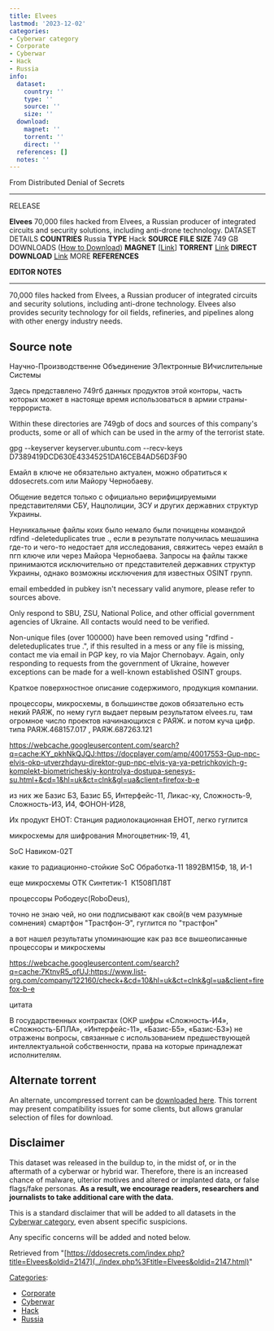 ```yaml
---
title: Elvees
lastmod: '2023-12-02'
categories:
- Cyberwar category
- Corporate
- Cyberwar
- Hack
- Russia
info:
  dataset:
    country: ''
    type: ''
    source: ''
    size: ''
  download:
    magnet: ''
    torrent: ''
    direct: ''
  references: []
  notes: ''
---
```




From Distributed Denial of Secrets

---
RELEASE

**Elvees**
70,000 files hacked from Elvees, a Russian producer of integrated circuits and security solutions, including anti-drone technology.
DATASET DETAILS
**COUNTRIES** Russia
**TYPE** Hack
**SOURCE**
**FILE SIZE** 749 GB
DOWNLOADS ([How to Download](Torrents.html "Torrents"))
**MAGNET** [[Link](magnet:?xt=urn:btih:d993f5050669c40a4acf43d256b2835e131a8d7e&dn=elvees.com&tr=udp://tracker.openbittorrent.com:80/announce&tr=udp://9.rarbg.to:2920&tr=udp://tracker.opentrackr.org:1337/announce&tr=udp://exodus.desync.com:6969)]
**TORRENT** [Link](../images/7/7f/Elvees.torrent)
**DIRECT DOWNLOAD** [Link](https://data.ddosecrets.com/Elvees/)
MORE
**REFERENCES**

**EDITOR NOTES**

---

70,000 files hacked from Elvees, a Russian producer of integrated
circuits and security solutions, including anti-drone technology. Elvees
also provides security technology for oil fields, refineries, and
pipelines along with other energy industry needs.

## Source note

Научно-Производственне Объединение ЭЛектронные ВИчислительные Системы

Здесь представлено 749гб данных продуктов этой конторы, часть которых может в настояще время использоваться в армии страны-террориста.

Within these directories are 749gb of docs and sources of this company's products, some or all of which can be used in the army of the terrorist state.

gpg --keyserver keyserver.ubuntu.com --recv-keys D7389419DCD630E43345251DA16CEB4AD56D3F90

Емайл в ключе не обязательно актуален, можно обратиться к ddosecrets.com или Майору Чернобаеву.

Общение ведется только с официально верифицируемыми представителями СБУ, Нацполиции, ЗСУ и других державних структур Украины.

Неуникальные файлы коих было немало были почищены командой rdfind -deleteduplicates true ., если в результате получилась мешашина где-то и чего-то недостает для исследования, свяжитесь через емайл в пгп ключе или через Майора Чернобаева. Запросы на файлы также принимаются исключительно от представителей державних структур Украины, однако возможны исключения для известных OSINT групп.

email embedded in pubkey isn't necessary valid anymore, please refer to sources above.

Only respond to SBU, ZSU, National Police, and other official government agencies of Ukraine. All contacts would need to be verified.

Non-unique files (over 100000) have been removed using "rdfind -deleteduplicates true .", if this resulted in a mess or any file is missing, contact me via email in PGP key, ro via Major Chernobayv. Again, only responding to requests from the government of Ukraine, however exceptions can be made for a well-known established OSINT groups.

Краткое поверхностное описание содержимого, продукция компании.

процессоры, микросхемы, в большинстве доков обязательно есть некий РАЯЖ, по нему гугл выдает первым результатом elvees.ru, там огромное число проектов начинающихся с РАЯЖ. и потом куча цифр. типа РАЯЖ.468157.017 , РАЯЖ.687263.121

https://webcache.googleusercontent.com/search?q=cache:KY_pkhNkQJQJ:https://docplayer.com/amp/40017553-Gup-npc-elvis-okp-utverzhdayu-direktor-gup-npc-elvis-ya-ya-petrichkovich-g-komplekt-biometricheskiy-kontrolya-dostupa-senesys-su.html+&cd=1&hl=uk&ct=clnk&gl=ua&client=firefox-b-e

из них же Базис Б3, Базис Б5, Интерфейс-11, Ликас-ку, Сложность-9, Сложность-И3, И4, ФОНОН-И28,

Их продукт ЕНОТ: Станция радиолокационная ЕНОТ, легко гуглится

микросхемы для шифрования Многоцветник-19, 41,

SoC Навиком-02Т

какие то радиационно-стойкие SoC Обработка-11 1892ВМ15Ф, 18, И-1

еще микросхемы ОТК Синтетик-1  К1508ПЛ8Т

процессоры Рободеус(RoboDeus),

точно не знаю чей, но они подписывают как свой(в чем разумные сомнения) смартфон "Трастфон-Э", гуглится по "трастфон"

а вот нашел результаты упоминающие как раз все вышеописанные процессоры и микросхемы

https://webcache.googleusercontent.com/search?q=cache:7KtnvR5_ofUJ:https://www.list-org.com/company/122160/check+&cd=10&hl=uk&ct=clnk&gl=ua&client=firefox-b-e

цитата

В государственных контрактах (ОКР шифры «Сложность-И4», «Сложность-БПЛА», «Интерфейс-11», «Базис-Б5», «Базис-Б3») не отражены вопросы, связанные с использованием предшествующей интеллектуальной собственности, права на которые принадлежат исполнителям.

## Alternate torrent

An alternate, uncompressed torrent can be [downloaded
here](magnet:?xt=urn:btih:2acc7f097d89bfea4191d618170878be244a85b2&dn=elvees.com&tr=udp://tracker.openbittorrent.com:80/announce&tr=udp://tracker.opentrackr.org:1337/announce). This torrent may present compatibility issues for
some clients, but allows granular selection of files for download.

## Disclaimer

This dataset was released in the buildup to, in the midst of, or in the
aftermath of a cyberwar or hybrid war. Therefore, there is an increased
chance of malware, ulterior motives and altered or implanted data, or
false flags/fake personas. **As a result, we encourage readers,
researchers and journalists to take additional care with the data.**

This is a standard disclaimer that will be added to all datasets in the
[Cyberwar category](./Category:Cyberwar.html "Category:Cyberwar"), even
absent specific suspicions.

Any specific concerns will be added and noted below.

Retrieved from
"[https://ddosecrets.com/index.php?title=Elvees&oldid=2147](../index.php%3Ftitle=Elvees&oldid=2147.html)"

[Categories](./Special:Categories.html "Special:Categories"):

- [Corporate](./Category:Corporate.html "Category:Corporate")
- [Cyberwar](./Category:Cyberwar.html "Category:Cyberwar")
- [Hack](./Category:Hack.html "Category:Hack")
- [Russia](./Category:Russia.html "Category:Russia")
